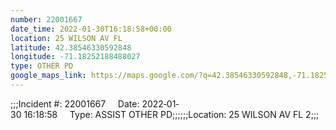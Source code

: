 ```yaml
---
number: 22001667
date_time: 2022-01-30T16:18:58+00:00
location: 25 WILSON AV FL 
latitude: 42.38546330592848
longitude: -71.18252188488027
type: OTHER PD
google_maps_link: https://maps.google.com/?q=42.38546330592848,-71.18252188488027
---
```


;;;Incident #: 22001667     Date: 2022‐01‐30 16:18:58     Type: ASSIST OTHER PD;;;;;;Location: 25 WILSON AV FL 2;;;
